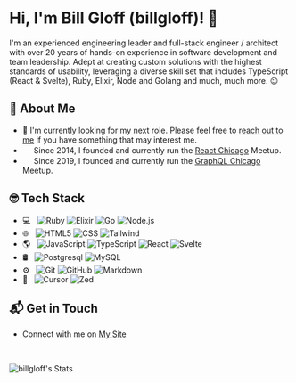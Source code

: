 # Hi, I'm Bill Gloff (billgloff)! 👋

I'm an experienced engineering leader and full-stack engineer / architect with over 20 years of hands-on experience in software development and team leadership. Adept at creating custom solutions with the highest standards of usability, leveraging a diverse skill set that includes TypeScript (React & Svelte), Ruby, Elixir, Node and Golang and much, much more. 😉

## 🚀 About Me

- 🔭 I'm currently looking for my next role. Please feel free to [reach out to me](https://billgloff.com) if you have something that may interest me.
- <img src="https://uxwing.com/wp-content/themes/uxwing/download/brands-and-social-media/meetup-icon.png" height="16px" width="16px" /> Since 2014, I founded and currently run the [React Chicago](https://www.meetup.com/react-chicago/) Meetup.
- <img src="https://uxwing.com/wp-content/themes/uxwing/download/brands-and-social-media/meetup-icon.png" height="16px" width="16px" /> Since 2019, I founded and currently run the [GraphQL Chicago](https://www.meetup.com/GraphQL-Chicago) Meetup.

## 🤓 Tech Stack

- 💻 &nbsp;
  ![Ruby](https://img.shields.io/badge/-Ruby-333333?style=flat&logo=Ruby&logoColor=red)
  ![Elixir](https://img.shields.io/badge/-Elixir-333333?style=flat&logo=Elixir&logoColor=purple)
  ![Go](https://img.shields.io/badge/-Go-333333?style=flat&logo=go&logoColor=00599C)
  ![Node.js](https://img.shields.io/badge/-Node.js-333333?style=flat&logo=node.js)
- 🌐 &nbsp;
  ![HTML5](https://img.shields.io/badge/-HTML5-333333?style=flat&logo=HTML5)
  ![CSS](https://img.shields.io/badge/-CSS-333333?style=flat&logo=CSS3&logoColor=1572B6)
  ![Tailwind](https://img.shields.io/badge/-TailwindCSS-333333?style=flat&logo=tailwindcss&logoColor=563D7C)
- 🌎 &nbsp;
  ![JavaScript](https://img.shields.io/badge/-JavaScript-333333?style=flat&logo=javascript)
  ![TypeScript](https://img.shields.io/badge/-TypeScript-333333?style=flat&logo=typescript)
  ![React](https://img.shields.io/badge/-React-333333?style=flat&logo=react)
  ![Svelte](https://img.shields.io/badge/-Svelte-333333?style=flat&logo=svelte)
- 🛢 &nbsp;
  ![Postgresql](https://img.shields.io/badge/-Postgresql-333333?style=flat&logo=postgresql)
  ![MySQL](https://img.shields.io/badge/-MySQL-333333?style=flat&logo=mysql)
- ⚙️ &nbsp;
  ![Git](https://img.shields.io/badge/-Git-333333?style=flat&logo=git)
  ![GitHub](https://img.shields.io/badge/-GitHub-333333?style=flat&logo=github)
  ![Markdown](https://img.shields.io/badge/-Markdown-333333?style=flat&logo=markdown)
- 🔧 &nbsp;
  ![Cursor](https://img.shields.io/badge/-Cursor-333333?style=flat&logo=cursor&logoColor=007ACC)
  ![Zed](https://img.shields.io/badge/-Zed-333333?style=flat&logo=zed)


## 📬 Get in Touch

- Connect with me on [My Site](https://billgloff.com)

<br />

![billgloff's Stats](https://github-readme-stats.vercel.app/api?username=billgloff&theme=vue-dark&show_icons=true&hide_border=true&count_private=true)

<!--
Thanks for stopping by! Let's connect and explore the fascinating world of technology together. 🚀

[![My Skills](https://skillicons.dev/icons?i=html,css,js,typescript,ruby,elixir,go)](https://skillicons.dev)

## 🏆 Meetups I Organize

Here are some ideas to get you started:

- 🔭 I’m currently working on ...
- 🌱 I’m currently learning ...
- 👯 I’m looking to collaborate on ...
- 🤔 I’m looking for help with ...
- 💬 Ask me about ...
- 📫 How to reach me: ...
- 😄 Pronouns: ...
- ⚡ Fun fact: ...
-->
